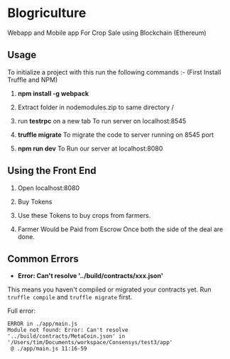 # Blogriculture
Webapp and Mobile app For Crop Sale using Blockchain (Ethereum)

## Usage

To initialize a project with this run the following commands :-
(First Install Truffle and NPM)

1. **npm install -g webpack**

2. Extract folder in nodemodules.zip to same directory / 

3. run **testrpc** on a new tab	To run server on localhost:8545

4. **truffle migrate**         	To migrate the code to server running on 8545 port

5. **npm run dev**     			To Run our server at localhost:8080

## Using the Front End

1. Open localhost:8080

2. Buy Tokens

3. Use these Tokens to buy crops from farmers.

4. Farmer Would be Paid from Escrow Once both the side of the deal are done.

## Common Errors

* **Error: Can't resolve '../build/contracts/xxx.json'**

This means you haven't compiled or migrated your contracts yet. Run `truffle compile` and `truffle migrate` first.

Full error:

```
ERROR in ./app/main.js
Module not found: Error: Can't resolve '../build/contracts/MetaCoin.json' in '/Users/tim/Documents/workspace/Consensys/test3/app'
 @ ./app/main.js 11:16-59
```
